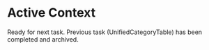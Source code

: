 # Active Context

Ready for next task. Previous task (UnifiedCategoryTable) has been completed and archived.
